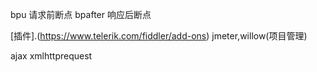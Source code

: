 
bpu 请求前断点
bpafter 响应后断点

[插件].(https://www.telerik.com/fiddler/add-ons) 
jmeter,willow(项目管理)

ajax xmlhttprequest